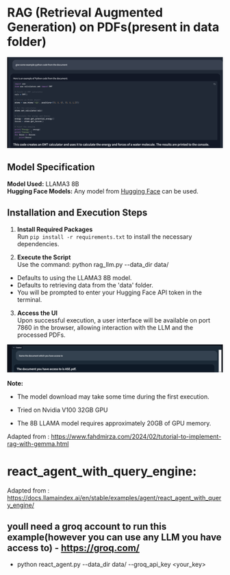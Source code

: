 # RAG (Retrieval Augmented Generation) on PDFs(present in data folder)

![Example Output](assets/example.png)

## Model Specification
**Model Used:** LLAMA3 8B  
**Hugging Face Models:** Any model from [Hugging Face](https://huggingface.co/models) can be used.

## Installation and Execution Steps

1. **Install Required Packages**  
   Run `pip install -r requirements.txt` to install the necessary dependencies.

2. **Execute the Script**  
   Use the command: python rag_llm.py --data_dir data/
- Defaults to using the LLAMA3 8B model.
- Defaults to retrieving data from the 'data' folder.
- You will be prompted to enter your Hugging Face API token in the terminal.

3. **Access the UI**  
Upon successful execution, a user interface will be available on port 7860 in the browser, allowing interaction with the LLM and the processed PDFs.

![Document Access](assets/document_access.png)

**Note:** 
- The model download may take some time during the first execution.

- Tried on Nvidia V100 32GB GPU  
- The 8B LLAMA model requires approximately 20GB of GPU memory.

Adapted from : https://www.fahdmirza.com/2024/02/tutorial-to-implement-rag-with-gemma.html

# react_agent_with_query_engine:
Adapted from : https://docs.llamaindex.ai/en/stable/examples/agent/react_agent_with_query_engine/

## youll need a groq account to run this example(however you can use any LLM you have access to) - https://groq.com/
- python react_agent.py --data_dir data/ --groq_api_key <your_key>